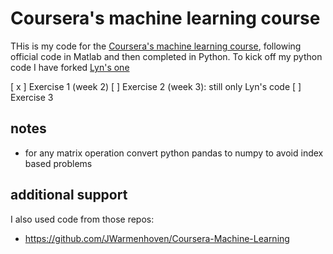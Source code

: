 # Coursera's machine learning course

THis is my code for the [Coursera's machine learning course](https://www.coursera.org/learn/machine-learning/), following official code in Matlab and then completed in Python.
To kick off my python code I have forked [Lyn's one](https://github.com/linbug/Coursera-s-machine-learning-course)


[ x ] Exercise 1 (week 2)
[  ] Exercise 2 (week 3): still only Lyn's code
[  ]  Exercise 3

## notes

* for any matrix operation convert python pandas to numpy to avoid index based problems


## additional support

I also used code from those repos:

* <https://github.com/JWarmenhoven/Coursera-Machine-Learning>